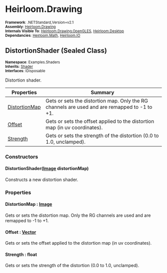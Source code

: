 # Heirloom.Drawing

<small>**Framework**: .NETStandard,Version=v2.1</small>  
<small>**Assembly**: [Heirloom.Drawing](../Heirloom.Drawing/Heirloom.Drawing.md)</small>  
<small>**Internals Visible To**: [Heirloom.Drawing.OpenGLES](../Heirloom.Drawing.OpenGLES/Heirloom.Drawing.OpenGLES.md), [Heirloom.Desktop](../Heirloom.Desktop/Heirloom.Desktop.md)</small>  
<small>**Dependancies**: [Heirloom.Math](../Heirloom.Math/Heirloom.Math.md), [Heirloom.IO](../Heirloom.IO/Heirloom.IO.md)</small>  

## DistortionShader (Sealed Class)
<small>**Namespace**: Examples.Shaders</small>  
<small>**Inherits**: [Shader](Heirloom.Drawing.Shader.md)</small>  
<small>**Interfaces**: IDisposable</small>  

Distortion shader.

| Properties                    | Summary                                                                                      |
|-------------------------------|----------------------------------------------------------------------------------------------|
| [DistortionMap](#DIS1DCAFCB7) | Gets or sets the distortion map. Only the RG channels are used and are remapped to -1 to +1. |
| [Offset](#OFF1FA8EDD)         | Gets or sets the offset applied to the distortion map (in uv coordinates).                   |
| [Strength](#STR7C69F4E5)      | Gets or sets the strength of the distortion (0.0 to 1.0, unclamped).                         |

### Constructors

#### DistortionShader([Image](Heirloom.Drawing.Image.md) distortionMap)

Constructs a new distortion shader.

### Properties

#### <a name="DIS1DCAFCB7"></a>DistortionMap : [Image](Heirloom.Drawing.Image.md)


Gets or sets the distortion map. Only the RG channels are used and are remapped to -1 to +1.

#### <a name="OFF1FA8EDD"></a>Offset : [Vector](../Heirloom.Math/Heirloom.Math.Vector.md)


Gets or sets the offset applied to the distortion map (in uv coordinates).

#### <a name="STR7C69F4E5"></a>Strength : float


Gets or sets the strength of the distortion (0.0 to 1.0, unclamped).

